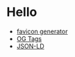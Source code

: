 # Hello

- [favicon generator](https://realfavicongenerator.net/)
- [OG Tags](https://github.com/niallkennedy/open-graph-protocol-examples)
- [JSON-LD](https://developers.google.com/search/docs/appearance/structured-data/search-gallery)

